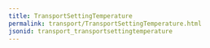 ```yaml
---
title: TransportSettingTemperature
permalink: transport/TransportSettingTemperature.html
jsonid: transport_transportsettingtemperature
---
```

